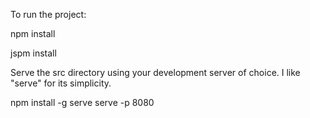 To run the project:

npm install

jspm install

Serve the src directory using your development server of choice. I like "serve" for its simplicity.

npm install -g serve
serve -p 8080
